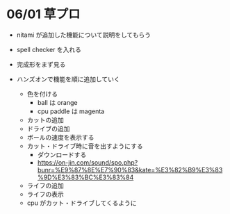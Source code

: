 # 06/01 草プロ

- nitami が追加した機能について説明をしてもらう
- spell checker を入れる

- 完成形をまず見る
- ハンズオンで機能を順に追加していく
  - 色を付ける
    - ball は orange
    - cpu paddle は magenta
  - カットの追加
  - ドライブの追加
  - ボールの速度を表示する
  - カット・ドライブ時に音を出すようにする
    - ダウンロードする
    - <https://on-jin.com/sound/spo.php?bunr=%E9%87%8E%E7%90%83&kate=%E3%82%B9%E3%83%9D%E3%83%BC%E3%83%84>
  - ライフの追加
  - ライフの表示
  - cpu がカット・ドライブしてくるように
